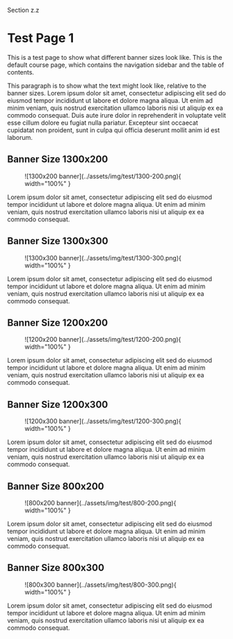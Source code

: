 Section z.z

# Test Page 1

This is a test page to show what different banner sizes look like. This is the default course page, which contains the navigation sidebar and the table of contents.

This paragraph is to show what the text might look like, relative to the banner sizes. Lorem ipsum dolor sit amet, consectetur adipiscing elit sed do eiusmod tempor incididunt ut labore et dolore magna aliqua. Ut enim ad minim veniam, quis nostrud exercitation ullamco laboris nisi ut aliquip ex ea commodo consequat. Duis aute irure dolor in reprehenderit in voluptate velit esse cillum dolore eu fugiat nulla pariatur. Excepteur sint occaecat cupidatat non proident, sunt in culpa qui officia deserunt mollit anim id est laborum.

## Banner Size 1300x200

<figure markdown="span">
    ![1300x200 banner](../assets/img/test/1300-200.png){ width="100%" }
</figure>

Lorem ipsum dolor sit amet, consectetur adipiscing elit sed do eiusmod tempor incididunt ut labore et dolore magna aliqua. Ut enim ad minim veniam, quis nostrud exercitation ullamco laboris nisi ut aliquip ex ea commodo consequat.

## Banner Size 1300x300

<figure markdown="span">
    ![1300x300 banner](../assets/img/test/1300-300.png){ width="100%" }
</figure>

Lorem ipsum dolor sit amet, consectetur adipiscing elit sed do eiusmod tempor incididunt ut labore et dolore magna aliqua. Ut enim ad minim veniam, quis nostrud exercitation ullamco laboris nisi ut aliquip ex ea commodo consequat.

## Banner Size 1200x200

<figure markdown="span">
    ![1200x200 banner](../assets/img/test/1200-200.png){ width="100%" }
</figure>

Lorem ipsum dolor sit amet, consectetur adipiscing elit sed do eiusmod tempor incididunt ut labore et dolore magna aliqua. Ut enim ad minim veniam, quis nostrud exercitation ullamco laboris nisi ut aliquip ex ea commodo consequat.

## Banner Size 1200x300

<figure markdown="span">
    ![1200x300 banner](../assets/img/test/1200-300.png){ width="100%" }
</figure>

Lorem ipsum dolor sit amet, consectetur adipiscing elit sed do eiusmod tempor incididunt ut labore et dolore magna aliqua. Ut enim ad minim veniam, quis nostrud exercitation ullamco laboris nisi ut aliquip ex ea commodo consequat.

## Banner Size 800x200

<figure markdown="span">
    ![800x200 banner](../assets/img/test/800-200.png){ width="100%" }
</figure>

Lorem ipsum dolor sit amet, consectetur adipiscing elit sed do eiusmod tempor incididunt ut labore et dolore magna aliqua. Ut enim ad minim veniam, quis nostrud exercitation ullamco laboris nisi ut aliquip ex ea commodo consequat.

## Banner Size 800x300

<figure markdown="span">
    ![800x300 banner](../assets/img/test/800-300.png){ width="100%" }
</figure>

Lorem ipsum dolor sit amet, consectetur adipiscing elit sed do eiusmod tempor incididunt ut labore et dolore magna aliqua. Ut enim ad minim veniam, quis nostrud exercitation ullamco laboris nisi ut aliquip ex ea commodo consequat.